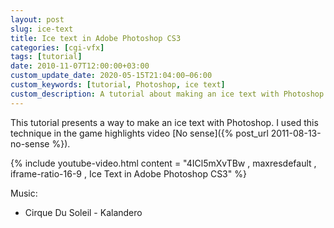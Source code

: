 ```yaml
---
layout: post
slug: ice-text
title: Ice text in Adobe Photoshop CS3
categories: [cgi-vfx]
tags: [tutorial]
date: 2010-11-07T12:00:00+03:00
custom_update_date: 2020-05-15T21:04:00−06:00
custom_keywords: [tutorial, Photoshop, ice text]
custom_description: A tutorial about making an ice text with Photoshop.
---
```

This tutorial presents a way to make an ice text with Photoshop. 
I used this technique in the game highlights video [No sense]({% post_url 2011-08-13-no-sense %}).

{% include youtube-video.html content = "4ICl5mXvTBw , maxresdefault , iframe-ratio-16-9 , Ice Text in Adobe Photoshop CS3" %}

Music:
* Cirque Du Soleil - Kalandero
